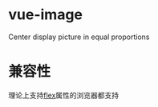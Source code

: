 # vue-image
Center display picture in equal proportions

# 兼容性

理论上支持[flex](http://caniuse.com/#search=flex)属性的浏览器都支持